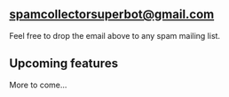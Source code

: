 ## spamcollectorsuperbot@gmail.com
Feel free to drop the email above to any spam mailing list.

## Upcoming features

More to come...

